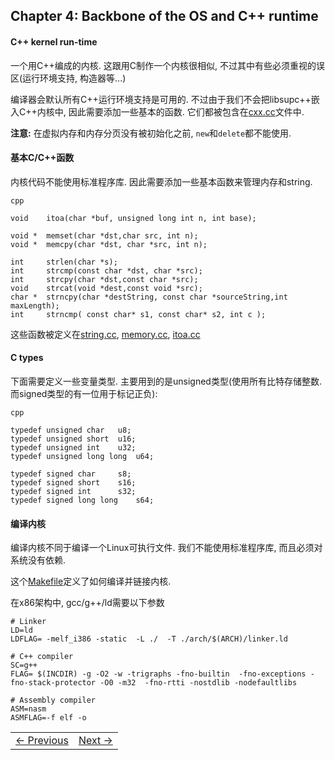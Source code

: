 ## Chapter 4: Backbone of the OS and C++ runtime


#### C++ kernel run-time

一个用C++编成的内核. 这跟用C制作一个内核很相似, 不过其中有些必须重视的误区(运行环境支持, 构造器等...)

编译器会默认所有C++运行环境支持是可用的. 不过由于我们不会把libsupc++嵌入C++内核中, 因此需要添加一些基本的函数. 它们都被包含在[cxx.cc](https://github.com/SamyPesse/How-to-Make-a-Computer-Operating-System/blob/master/src/kernel/runtime/cxx.cc)文件中. 


**注意:** 在虚拟内存和内存分页没有被初始化之前, `new`和`delete`都不能使用.


#### 基本C/C++函数

内核代码不能使用标准程序库. 因此需要添加一些基本函数来管理内存和string.


```
cpp

void 	itoa(char *buf, unsigned long int n, int base);

void *	memset(char *dst,char src, int n);
void *	memcpy(char *dst, char *src, int n);

int 	strlen(char *s);
int 	strcmp(const char *dst, char *src);
int 	strcpy(char *dst,const char *src);
void 	strcat(void *dest,const void *src);
char *	strncpy(char *destString, const char *sourceString,int maxLength);
int 	strncmp( const char* s1, const char* s2, int c );

```

这些函数被定义在[string.cc](https://github.com/SamyPesse/How-to-Make-a-Computer-Operating-System/blob/master/src/kernel/runtime/string.cc), [memory.cc](https://github.com/SamyPesse/How-to-Make-a-Computer-Operating-System/blob/master/src/kernel/runtime/memory.cc), [itoa.cc](https://github.com/SamyPesse/How-to-Make-a-Computer-Operating-System/blob/master/src/kernel/runtime/itoa.cc)

#### C types

下面需要定义一些变量类型. 主要用到的是unsigned类型(使用所有比特存储整数. 而signed类型的有一位用于标记正负):


```
cpp

typedef unsigned char 	u8;
typedef unsigned short 	u16;
typedef unsigned int 	u32;
typedef unsigned long long 	u64;

typedef signed char 	s8;
typedef signed short 	s16;
typedef signed int 		s32;
typedef signed long long	s64;
```

#### 编译内核

编译内核不同于编译一个Linux可执行文件. 我们不能使用标准程序库, 而且必须对系统没有依赖. 

这个[Makefile](https://github.com/SamyPesse/How-to-Make-a-Computer-Operating-System/blob/master/src/kernel/Makefile)定义了如何编译并链接内核.

在x86架构中, gcc/g++/ld需要以下参数


```
# Linker
LD=ld
LDFLAG= -melf_i386 -static  -L ./  -T ./arch/$(ARCH)/linker.ld

# C++ compiler
SC=g++
FLAG= $(INCDIR) -g -O2 -w -trigraphs -fno-builtin  -fno-exceptions -fno-stack-protector -O0 -m32  -fno-rtti -nostdlib -nodefaultlibs 

# Assembly compiler
ASM=nasm
ASMFLAG=-f elf -o
```

<table><tr><td><a href="../Chapter-3/README.md" >&larr; Previous</a></td><td><a href="../Chapter-5/README.md" >Next &rarr;</a></td></tr></table>